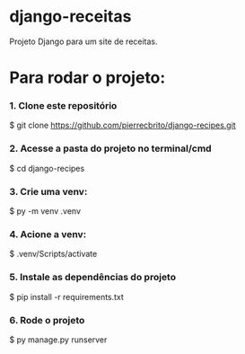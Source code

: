 # django-receitas
 Projeto Django para um site de receitas.

# Para rodar o projeto:
### 1. Clone este repositório
$ git clone <https://github.com/pierrecbrito/django-recipes.git>
### 2. Acesse a pasta do projeto no terminal/cmd
$ cd django-recipes
### 3. Crie uma venv:
$ py -m venv .venv
### 4. Acione a venv:
$ .venv/Scripts/activate
### 5. Instale as dependências do projeto
$ pip install -r requirements.txt
### 6. Rode o projeto
$ py manage.py runserver
